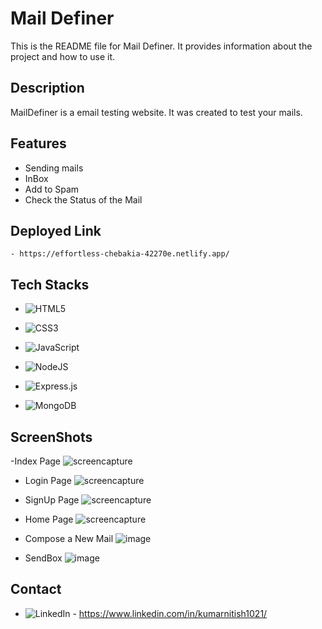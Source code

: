 # Mail Definer

This is the README file for Mail Definer. It provides information about the project and how to use it.

## Description

MailDefiner is a email testing website. It was created to test your mails.

## Features

- Sending mails
- InBox
- Add to Spam
- Check the Status of the Mail

## Deployed Link

    - https://effortless-chebakia-42270e.netlify.app/

## Tech Stacks

- ![HTML5](https://img.shields.io/badge/html5-%23E34F26.svg?style=for-the-badge&logo=html5&logoColor=white)

- ![CSS3](https://img.shields.io/badge/css3-%231572B6.svg?style=for-the-badge&logo=css3&logoColor=white)

- ![JavaScript](https://img.shields.io/badge/javascript-%23323330.svg?style=for-the-badge&logo=javascript&logoColor=%23F7DF1E)

- ![NodeJS](https://img.shields.io/badge/node.js-6DA55F?style=for-the-badge&logo=node.js&logoColor=white)

- ![Express.js](https://img.shields.io/badge/express.js-%23404d59.svg?style=for-the-badge&logo=express&logoColor=%2361DAFB)

- ![MongoDB](https://img.shields.io/badge/MongoDB-%234ea94b.svg?style=for-the-badge&logo=mongodb&logoColor=white)

## ScreenShots

-Index Page
![screencapture](https://user-images.githubusercontent.com/119393513/232226496-4bff552d-9b7a-46cb-862f-e949823513c8.png)

- Login Page
  ![screencapture](https://user-images.githubusercontent.com/119393513/232226563-fc77ab6f-1d82-42a5-a898-31dafa52122e.png)

- SignUp Page
  ![screencapture](https://user-images.githubusercontent.com/119393513/232226733-1996cfaa-c2b7-4567-a66d-543b13b0a076.png)

- Home Page
  ![screencapture](https://user-images.githubusercontent.com/119393513/232226874-8287d8cc-d296-4cd8-8fab-bb85c5fa9587.png)

- Compose a New Mail
  ![image](https://user-images.githubusercontent.com/119393513/232226937-0592e5b5-10db-4499-a659-5bb2dbbe812e.png)

- SendBox
  ![image](https://user-images.githubusercontent.com/119393513/232226973-6ffcd5be-b5f2-4786-89b3-a66749dd27a1.png)

## Contact

- ![LinkedIn](https://img.shields.io/badge/LinkedIn-0077B5?style=for-the-badge&logo=linkedin&logoColor=white) - https://www.linkedin.com/in/kumarnitish1021/
